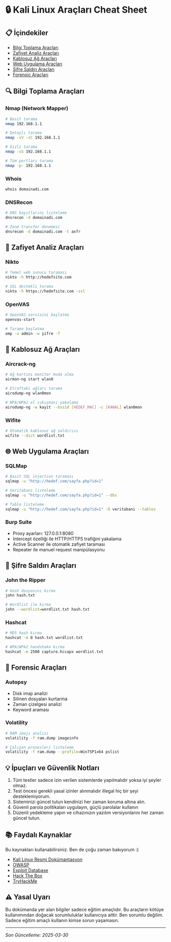 # 🔒 Kali Linux Araçları Cheat Sheet

## 📋 İçindekiler
- [Bilgi Toplama Araçları](#bilgi-toplama-araçları)
- [Zafiyet Analiz Araçları](#zafiyet-analiz-araçları)
- [Kablosuz Ağ Araçları](#kablosuz-ağ-araçları)
- [Web Uygulama Araçları](#web-uygulama-araçları)
- [Şifre Saldırı Araçları](#şifre-saldırı-araçları)
- [Forensic Araçları](#forensic-araçları)

## 🔍 Bilgi Toplama Araçları

### Nmap (Network Mapper)
```bash
# Basit tarama
nmap 192.168.1.1

# Detaylı tarama
nmap -sV -sC 192.168.1.1

# Gizli tarama
nmap -sS 192.168.1.1

# Tüm portları tarama
nmap -p- 192.168.1.1
```

### Whois
```bash
whois domainadi.com
```

### DNSRecon
```bash
# DNS kayıtlarını listeleme
dnsrecon -d domainadi.com

# Zone transfer denemesi
dnsrecon -d domainadi.com -t axfr
```

## 🎯 Zafiyet Analiz Araçları

### Nikto
```bash
# Temel web sunucu taraması
nikto -h http://hedefsite.com

# SSL destekli tarama
nikto -h https://hedefsite.com -ssl
```

### OpenVAS
```bash
# OpenVAS servisini başlatma
openvas-start

# Tarama başlatma
omp -u admin -w şifre -T
```

## 📡 Kablosuz Ağ Araçları

### Aircrack-ng
```bash
# Ağ kartını monitor moda alma
airmon-ng start wlan0

# Etraftaki ağları tarama
airodump-ng wlan0mon

# WPA/WPA2 el sıkışması yakalama
airodump-ng -w kayit --bssid [HEDEF_MAC] -c [KANAL] wlan0mon
```

### Wifite
```bash
# Otomatik kablosuz ağ saldırısı
wifite --dict wordlist.txt
```

## 🌐 Web Uygulama Araçları

### SQLMap
```bash
# Basit SQL injection taraması
sqlmap -u "http://hedef.com/sayfa.php?id=1"

# Veritabanı listeleme
sqlmap -u "http://hedef.com/sayfa.php?id=1" --dbs

# Tablo listeleme
sqlmap -u "http://hedef.com/sayfa.php?id=1" -D veritabani --tables
```

### Burp Suite
- Proxy ayarları: 127.0.0.1:8080
- Intercept özelliği ile HTTP/HTTPS trafiğini yakalama
- Active Scanner ile otomatik zafiyet taraması
- Repeater ile manuel request manipülasyonu

## 🔑 Şifre Saldırı Araçları

### John the Ripper
```bash
# Hash dosyasını kırma
john hash.txt

# Wordlist ile kırma
john --wordlist=wordlist.txt hash.txt
```

### Hashcat
```bash
# MD5 hash kırma
hashcat -m 0 hash.txt wordlist.txt

# WPA/WPA2 handshake kırma
hashcat -m 2500 capture.hccapx wordlist.txt
```

## 🔎 Forensic Araçları

### Autopsy
- Disk imajı analizi
- Silinen dosyaları kurtarma
- Zaman çizelgesi analizi
- Keyword araması

### Volatility
```bash
# RAM imajı analizi
volatility -f ram.dump imageinfo

# Çalışan prosesleri listeleme
volatility -f ram.dump --profile=Win7SP1x64 pslist
```

## 💡 İpuçları ve Güvenlik Notları

1. Tüm testler sadece izin verilen sistemlerde yapılmalıdır yoksa iyi şeyler olmaz.
2. Test öncesi gerekli yasal izinler alınmalıdır illegal hiç bir şeyi desteklemiyorum.
3. Sisteminizi güncel tutun kendinizi her zaman koruma altına alın.
4. Güvenli parola politikaları uygulayın, güçlü parolalar kullanın
5. Düzenli yedekleme yapın ve cihazınızın yazılım versiyonlarını her zaman güncel tutun.

## 📚 Faydalı Kaynaklar
Bu kaynakları kullanabilirsiniz. Ben de çoğu zaman bakıyorum :)

- [Kali Linux Resmi Dokümantasyon](https://www.kali.org/docs/)
- [OWASP](https://owasp.org/)
- [Exploit Database](https://www.exploit-db.com/)
- [Hack The Box](https://www.hackthebox.eu/)
- [TryHackMe](https://tryhackme.com/)

## ⚠️ Yasal Uyarı
 
Bu dokümanda yer alan bilgiler sadece eğitim amaçlıdır. Bu araçların kötüye kullanımından doğacak sorumluluklar kullanıcıya aittir. Ben sorumlu değilim. Sadece eğitim amaçlı kullanın kimse   sorun yaşamasın.


---
*Son Güncelleme: 2025-03-30*
